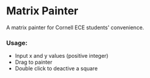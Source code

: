 Matrix Painter
==============

A matrix painter for Cornell ECE students' convenience.

### Usage:

- Input x and y values (positive integer)
- Drag to painter
- Double click to deactive a square
